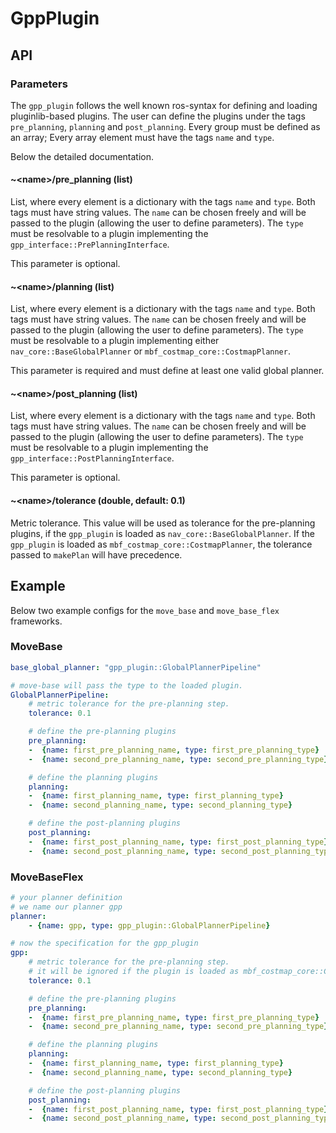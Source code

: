 # GppPlugin

## API

### Parameters

The `gpp_plugin` follows the well known ros-syntax for defining and loading pluginlib-based plugins.
The user can define the plugins under the tags `pre_planning`, `planning` and `post_planning`.
Every group must be defined as an array;
Every array element must have the tags `name` and `type`.

Below the detailed documentation.

#### ~\<name>\/pre_planning (list)

List, where every element is a dictionary with the tags `name` and `type`.
Both tags must have string values.
The `name` can be chosen freely and will be passed to the plugin (allowing the user to define parameters).
The `type` must be resolvable to a plugin implementing the `gpp_interface::PrePlanningInterface`.

This parameter is optional.

#### ~\<name>\/planning (list)

List, where every element is a dictionary with the tags `name` and `type`.
Both tags must have string values.
The `name` can be chosen freely and will be passed to the plugin (allowing the user to define parameters).
The `type` must be resolvable to a plugin implementing either `nav_core::BaseGlobalPlanner` or `mbf_costmap_core::CostmapPlanner`.

This parameter is required and must define at least one valid global planner.

#### ~\<name>\/post_planning (list)

List, where every element is a dictionary with the tags `name` and `type`.
Both tags must have string values.
The `name` can be chosen freely and will be passed to the plugin (allowing the user to define parameters).
The `type` must be resolvable to a plugin implementing the `gpp_interface::PostPlanningInterface`.

This parameter is optional.

#### ~\<name>\/tolerance (double, default: 0.1)

Metric tolerance.
This value will be used as tolerance for the pre-planning plugins, if the `gpp_plugin` is loaded as `nav_core::BaseGlobalPlanner`.
If the `gpp_plugin` is loaded as `mbf_costmap_core::CostmapPlanner`, the tolerance passed to `makePlan` will have precedence.

## Example

Below two example configs for the `move_base` and `move_base_flex` frameworks.

### MoveBase

```yaml
base_global_planner: "gpp_plugin::GlobalPlannerPipeline"

# move-base will pass the type to the loaded plugin.
GlobalPlannerPipeline:
    # metric tolerance for the pre-planning step.
    tolerance: 0.1

    # define the pre-planning plugins
    pre_planning:
    -  {name: first_pre_planning_name, type: first_pre_planning_type}
    -  {name: second_pre_planning_name, type: second_pre_planning_type}

    # define the planning plugins
    planning:
    -  {name: first_planning_name, type: first_planning_type}
    -  {name: second_planning_name, type: second_planning_type}

    # define the post-planning plugins
    post_planning:
    -  {name: first_post_planning_name, type: first_post_planning_type}
    -  {name: second_post_planning_name, type: second_post_planning_type}

```

### MoveBaseFlex

```yaml
# your planner definition
# we name our planner gpp
planner:
    - {name: gpp, type: gpp_plugin::GlobalPlannerPipeline}

# now the specification for the gpp_plugin
gpp:
    # metric tolerance for the pre-planning step.
    # it will be ignored if the plugin is loaded as mbf_costmap_core::CostmapPlanner.
    tolerance: 0.1

    # define the pre-planning plugins
    pre_planning:
    -  {name: first_pre_planning_name, type: first_pre_planning_type}
    -  {name: second_pre_planning_name, type: second_pre_planning_type}

    # define the planning plugins
    planning:
    -  {name: first_planning_name, type: first_planning_type}
    -  {name: second_planning_name, type: second_planning_type}

    # define the post-planning plugins
    post_planning:
    -  {name: first_post_planning_name, type: first_post_planning_type}
    -  {name: second_post_planning_name, type: second_post_planning_type}

```
